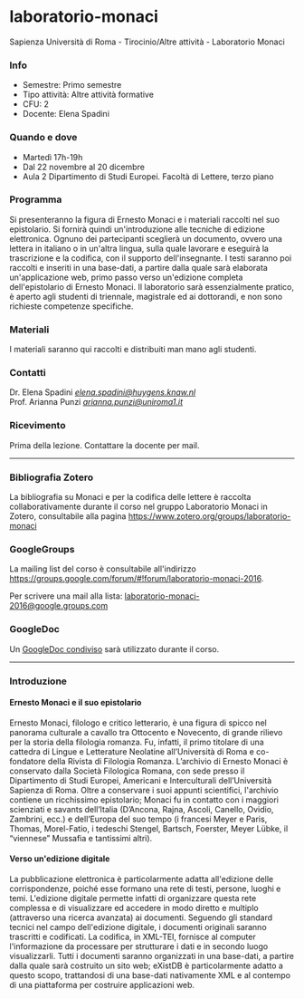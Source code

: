 # laboratorio-monaci
Sapienza Università di Roma - Tirocinio/Altre attività - Laboratorio Monaci

### Info
- Semestre: Primo semestre
- Tipo attività: Altre attività formative
- CFU: 2
- Docente: Elena Spadini

### Quando e dove
- Martedì 17h-19h
- Dal 22 novembre al 20 dicembre
- Aula 2 Dipartimento di Studi Europei. Facoltà di Lettere, terzo piano 

### Programma 
Si presenteranno la figura di Ernesto Monaci e i materiali raccolti nel suo epistolario. Si fornirà quindi un'introduzione alle tecniche di edizione elettronica. Ognuno dei partecipanti sceglierà un documento, ovvero una lettera in italiano o in un'altra lingua, sulla quale lavorare e eseguirà la trascrizione e la codifica, con il supporto dell'insegnante. I testi saranno poi raccolti e inseriti in una base-dati, a partire dalla quale sarà elaborata un'applicazione web, primo passo verso un'edizione completa dell'epistolario di Ernesto Monaci.
Il laboratorio sarà essenzialmente pratico, è aperto agli studenti di triennale, magistrale ed ai dottorandi, e non sono richieste competenze specifiche.

### Materiali
I materiali saranno qui raccolti e distribuiti man mano agli studenti.

### Contatti
Dr. Elena Spadini *elena.spadini@huygens.knaw.nl*<br/>Prof. Arianna Punzi *arianna.punzi@uniroma1.it*

### Ricevimento
Prima della lezione. Contattare la docente per mail.

---

### Bibliografia Zotero
La bibliografia su Monaci e per la codifica delle lettere è raccolta collaborativamente durante il corso nel gruppo Laboratorio Monaci in Zotero, consultabile alla pagina <https://www.zotero.org/groups/laboratorio-monaci>

### GoogleGroups
La mailing list del corso è consultabile all'indirizzo <https://groups.google.com/forum/#!forum/laboratorio-monaci-2016>.

Per scrivere una mail alla lista: <laboratorio-monaci-2016@google.groups.com>


### GoogleDoc
Un [GoogleDoc condiviso](https://docs.google.com/document/d/1a3w2RD7FX7GnFAryNSVaasCrAWV5DQj_bd0IqmV2Wt4/edit?usp=sharing) sarà utilizzato durante il corso.

---

### Introduzione
#### Ernesto Monaci e il suo epistolario
Ernesto Monaci, filologo e critico letterario, è una figura di spicco nel panorama culturale a cavallo tra Ottocento e Novecento, di grande rilievo per la storia della filologia romanza. Fu, infatti, il primo titolare di una cattedra di Lingue e Letterature Neolatine all’Università di Roma e co-fondatore della Rivista di Filologia Romanza.
L’archivio di Ernesto Monaci è conservato dalla Società Filologica Romana, con sede presso il Dipartimento di Studi Europei, Americani e Interculturali dell’Università Sapienza di Roma. Oltre a conservare i suoi appunti scientifici, l'archivio contiene un ricchissimo epistolario; Monaci fu in contatto con i maggiori scienziati e savants dell’Italia (D’Ancona, Rajna, Ascoli, Canello, Ovidio, Zambrini, ecc.) e dell’Europa del suo tempo (i francesi Meyer e Paris, Thomas, Morel-Fatio, i tedeschi Stengel, Bartsch, Foerster, Meyer Lübke, il “viennese” Mussafia e tantissimi altri).
#### Verso un'edizione digitale
La pubblicazione elettronica è particolarmente adatta all'edizione delle corrispondenze, poiché esse formano una rete di testi, persone, luoghi e temi. L'edizione digitale permette infatti di organizzare questa rete complessa e di visualizzare ed accedere in modo diretto e multiplo (attraverso una ricerca avanzata) ai documenti.
Seguendo gli standard tecnici nel campo dell'edizione digitale, i documenti originali saranno trascritti e codificati. La codifica, in XML-TEI, fornisce al computer l'informazione da processare per strutturare i dati e in secondo luogo visualizzarli.
Tutti i documenti saranno organizzati in una base-dati, a partire dalla quale sarà costruito un sito web; eXistDB è particolarmente adatto a questo scopo, trattandosi di una base-dati nativamente XML e al contempo di una piattaforma per costruire applicazioni web.